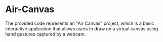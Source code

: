 # Air-Canvas
The provided code represents an "Air Canvas" project, which is a basic interactive application that allows users to draw on a virtual canvas using hand gestures captured by a webcam.

